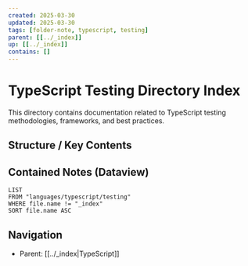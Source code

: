 ```yaml
---
created: 2025-03-30
updated: 2025-03-30
tags: [folder-note, typescript, testing]
parent: [[../_index]]
up: [[../_index]]
contains: []
---
```


# TypeScript Testing Directory Index

This directory contains documentation related to TypeScript testing methodologies, frameworks, and best practices.

## Structure / Key Contents

<!-- List important files once they are created -->

## Contained Notes (Dataview)

```dataview
LIST
FROM "languages/typescript/testing"
WHERE file.name != "_index"
SORT file.name ASC
```

## Navigation

- Parent: [[../_index|TypeScript]]
